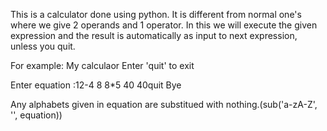 This is a calculator done using python.
It is different from normal one's where we give 2 operands and 1 operator.
In this we will execute the given expression and the result is automatically as input to next expression, unless you quit.

For example:
My calculaor
Enter 'quit' to exit 

Enter equation :12-4
8
8*5
40
40quit
Bye


Any alphabets given in equation are substitued with nothing.(sub('a-zA-Z', '', equation))


